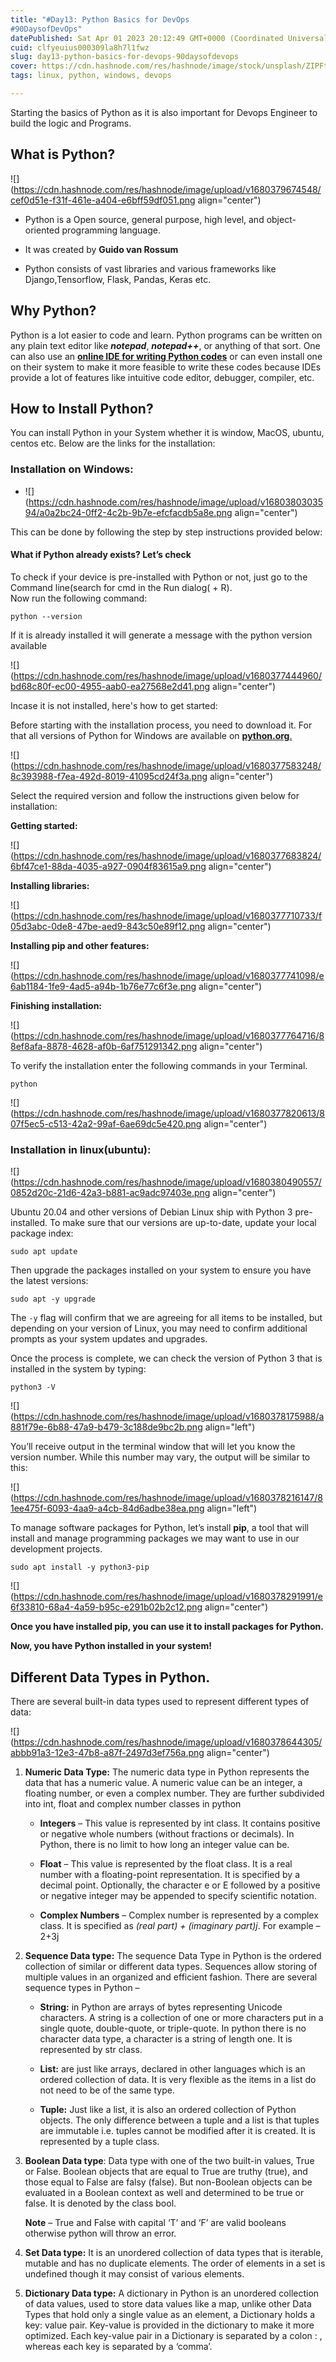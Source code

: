```yaml
---
title: "#Day13: Python Basics for DevOps
#90DaysofDevOps"
datePublished: Sat Apr 01 2023 20:12:49 GMT+0000 (Coordinated Universal Time)
cuid: clfyeuius000309la8h7l1fwz
slug: day13-python-basics-for-devops-90daysofdevops
cover: https://cdn.hashnode.com/res/hashnode/image/stock/unsplash/ZIPFteu-R8k/upload/767c98c1f8f6add922580734c97dd5f2.jpeg
tags: linux, python, windows, devops

---
```


Starting the basics of Python as it is also important for Devops Engineer to build the logic and Programs.

## **What is Python?**

![](https://cdn.hashnode.com/res/hashnode/image/upload/v1680379674548/cef0d51e-f31f-461e-a404-e6bff59df051.png align="center")

* Python is a Open source, general purpose, high level, and object-oriented programming language.
    
* It was created by **Guido van Rossum**
    
* Python consists of vast libraries and various frameworks like Django,Tensorflow, Flask, Pandas, Keras etc.
    

## Why Python?

Python is a lot easier to code and learn. Python programs can be written on any plain text editor like ***notepad***, ***notepad++***, or anything of that sort. One can also use an [**online IDE for writing Python codes**](https://ide.geeksforgeeks.org/index.php) or can even install one on their system to make it more feasible to write these codes because IDEs provide a lot of features like intuitive code editor, debugger, compiler, etc.

## **How to Install Python?**

You can install Python in your System whether it is window, MacOS, ubuntu, centos etc. Below are the links for the installation:

### **Installation on Windows:**

* ![](https://cdn.hashnode.com/res/hashnode/image/upload/v1680380303594/a0a2bc24-0ff2-4c2b-9b7e-efcfacdb5a8e.png align="center")
    

This can be done by following the step by step instructions provided below:

#### What if Python already exists? Let’s check

To check if your device is pre-installed with Python or not, just go to the Command line(search for cmd in the Run dialog( + R).  
Now run the following command:

`python --version`

If it is already installed it will generate a message with the python version available

![](https://cdn.hashnode.com/res/hashnode/image/upload/v1680377444960/bd68c80f-ec00-4955-aab0-ea27568e2d41.png align="center")

Incase it is not installed, here's how to get started:

Before starting with the installation process, you need to download it. For that all versions of Python for Windows are available on [**python.org**.](https://www.python.org/)

![](https://cdn.hashnode.com/res/hashnode/image/upload/v1680377583248/8c393988-f7ea-492d-8019-41095cd24f3a.png align="center")

Select the required version and follow the instructions given below for installation:

**Getting started:**

![](https://cdn.hashnode.com/res/hashnode/image/upload/v1680377683824/6bf47ce1-88da-4035-a927-0904f83615a9.png align="center")

**Installing libraries:**

![](https://cdn.hashnode.com/res/hashnode/image/upload/v1680377710733/f05d3abc-0de8-47be-aed9-843c50e89f12.png align="center")

**Installing pip and other features:**

![](https://cdn.hashnode.com/res/hashnode/image/upload/v1680377741098/e6ab1184-1fe9-4ad5-a94b-1b76e77c6f3e.png align="center")

**Finishing installation:**

![](https://cdn.hashnode.com/res/hashnode/image/upload/v1680377764716/88ef8afa-8878-4628-af0b-6af751291342.png align="center")

To verify the installation enter the following commands in your Terminal.

`python`

![](https://cdn.hashnode.com/res/hashnode/image/upload/v1680377820613/807f5ec5-c513-42a2-99af-6ae69dc5e420.png align="center")

### **Installation in linux(ubuntu):**

![](https://cdn.hashnode.com/res/hashnode/image/upload/v1680380490557/0852d20c-21d6-42a3-b881-ac9adc97403e.png align="center")

Ubuntu 20.04 and other versions of Debian Linux ship with Python 3 pre-installed. To make sure that our versions are up-to-date, update your local package index:

`sudo apt update`

Then upgrade the packages installed on your system to ensure you have the latest versions:

`sudo apt -y upgrade`

The `-y` flag will confirm that we are agreeing for all items to be installed, but depending on your version of Linux, you may need to confirm additional prompts as your system updates and upgrades.

Once the process is complete, we can check the version of Python 3 that is installed in the system by typing:

`python3 -V`

![](https://cdn.hashnode.com/res/hashnode/image/upload/v1680378175988/a881f79e-6b88-47a9-b479-3c188de9bc2b.png align="left")

You’ll receive output in the terminal window that will let you know the version number. While this number may vary, the output will be similar to this:

![](https://cdn.hashnode.com/res/hashnode/image/upload/v1680378216147/81ee475f-6093-4aa9-a4cb-84d6adbe38ea.png align="left")

To manage software packages for Python, let’s install **pip**, a tool that will install and manage programming packages we may want to use in our development projects.

`sudo apt install -y python3-pip`

![](https://cdn.hashnode.com/res/hashnode/image/upload/v1680378291991/e6f33810-68a4-4a59-b95c-e291b02b2c12.png align="center")

**Once you have installed pip, you can use it to install packages for Python.**

**Now, you have Python installed in your system!**

## Different Data Types in Python.

There are several built-in data types used to represent different types of data:

![](https://cdn.hashnode.com/res/hashnode/image/upload/v1680378644305/abbb91a3-12e3-47b8-a87f-2497d3ef756a.png align="center")

1. **Numeric Data Type:** The numeric data type in Python represents the data that has a numeric value. A numeric value can be an integer, a floating number, or even a complex number. They are further subdivided into int, float and complex number classes in python
    
    * **Integers** – This value is represented by int class. It contains positive or negative whole numbers (without fractions or decimals). In Python, there is no limit to how long an integer value can be.
        
    * **Float** – This value is represented by the float class. It is a real number with a floating-point representation. It is specified by a decimal point. Optionally, the character e or E followed by a positive or negative integer may be appended to specify scientific notation.
        
    * **Complex Numbers** – Complex number is represented by a complex class. It is specified as *(real part) + (imaginary part)j*. For example – 2+3j
        
2. **Sequence Data type:** The sequence Data Type in Python is the ordered collection of similar or different data types. Sequences allow storing of multiple values in an organized and efficient fashion. There are several sequence types in Python –
    
    * **String:** in Python are arrays of bytes representing Unicode characters. A string is a collection of one or more characters put in a single quote, double-quote, or triple-quote. In python there is no character data type, a character is a string of length one. It is represented by str class.
        
    * **List:** are just like arrays, declared in other languages which is an ordered collection of data. It is very flexible as the items in a list do not need to be of the same type.
        
    * **Tuple:** Just like a list, it is also an ordered collection of Python objects. The only difference between a tuple and a list is that tuples are immutable i.e. tuples cannot be modified after it is created. It is represented by a tuple class.
        
3. **Boolean Data type**: Data type with one of the two built-in values, True or False. Boolean objects that are equal to True are truthy (true), and those equal to False are falsy (false). But non-Boolean objects can be evaluated in a Boolean context as well and determined to be true or false. It is denoted by the class bool.
    
    **Note** – True and False with capital ‘T’ and ‘F’ are valid booleans otherwise python will throw an error.
    
4. **Set Data type:** It is an unordered collection of data types that is iterable, mutable and has no duplicate elements. The order of elements in a set is undefined though it may consist of various elements.
    
5. **Dictionary Data type:** A dictionary in Python is an unordered collection of data values, used to store data values like a map, unlike other Data Types that hold only a single value as an element, a Dictionary holds a key: value pair. Key-value is provided in the dictionary to make it more optimized. Each key-value pair in a Dictionary is separated by a colon : , whereas each key is separated by a ‘comma’.